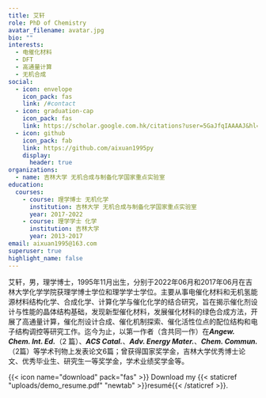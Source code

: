 ```yaml
---
title: 艾轩
role: PhD of Chemistry
avatar_filename: avatar.jpg
bio: ""
interests:
  - 电催化材料
  - DFT
  - 高通量计算
  - 无机合成
social:
  - icon: envelope
    icon_pack: fas
    link: /#contact
  - icon: graduation-cap
    icon_pack: fas
    link: https://scholar.google.com.hk/citations?user=5GaJfqIAAAAJ&hl=zh-CN&oi=ao
  - icon: github
    icon_pack: fab
    link: https://github.com/aixuan1995py
    display:
      header: true
organizations:
  - name: 吉林大学 无机合成与制备化学国家重点实验室
education:
  courses:
    - course: 理学博士 无机化学
      institution: 吉林大学 无机合成与制备化学国家重点实验室
      year: 2017-2022
    - course: 理学学士 化学
      institution: 吉林大学
      year: 2013-2017
email: aixuan1995@163.com
superuser: true
highlight_name: false
---
```

艾轩，男，理学博士，1995年11月出生，分别于2022年06月和2017年06月在吉林大学化学学院获理学博士学位和理学学士学位。主要从事电催化材料和无机氢能源材料结构化学、合成化学、计算化学与催化化学的结合研究，旨在揭示催化剂设计与性能的晶体结构基础，发现新型催化材料，发展催化材料的绿色合成方法，开展了高通量计算，催化剂设计合成、催化机制探索、催化活性位点的配位结构和电子结构调控等研究工作。迄今为止，以第一作者（含共同一作）在***Angew. Chem. Int. Ed.***（2 篇）、***ACS Catal.***、***Adv. Energy Mater.***、***Chem. Commun.***（2篇）等学术刊物上发表论文6篇；曾获得国家奖学金，吉林大学优秀博士论文、优秀毕业生、研究生一等奖学金，学术业绩奖学金等。

{{< icon name="download" pack="fas" >}} Download my {{< staticref "uploads/demo_resume.pdf" "newtab" >}}resumé{{< /staticref >}}.